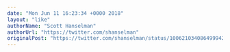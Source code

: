 ```yaml
---
date: "Mon Jun 11 16:23:34 +0000 2018"
layout: "like"
authorName: "Scott Hanselman"
authorUrl: "https://twitter.com/shanselman"
originalPost: "https://twitter.com/shanselman/status/1006210340864999426"
---
```

